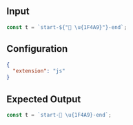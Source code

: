 
## Input
```javascript input
const t = `start-${"💩 \u{1F4A9}"}-end`;
```

## Configuration
```json configuration
{
  "extension": "js"
}
```

## Expected Output
```javascript expected output
const t = `start-💩 \u{1F4A9}-end`;
```
